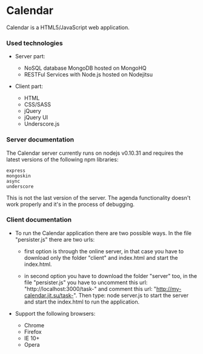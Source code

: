 Calendar
========================

Calendar is a HTML5/JavaScript web application.

### Used technologies

* Server part: 
  - NoSQL database MongoDB hosted on MongoHQ
  - RESTFul Services with Node.js hosted on Nodejitsu
  
* Client part: 
  - HTML
  - CSS/SASS
  - jQuery 
  - jQuery UI
  - Underscore.js

### Server documentation 

The Calendar server currently runs on nodejs v0.10.31 and requires the latest versions of the following npm libraries: 

```
express
mongoskin
async
underscore
```
This is not the last version of the server. The agenda functionality doesn't work properly and it's in the process of debugging.

### Client documentation

* To run the Calendar application there are two possible ways. In the file "persister.js" there are two urls:
  - first option is through the online server, in that case you have to download only the folder "client" and index.html and start the index.html.

  - in second option you have to download the folder "server" too, in the file "persister.js"  you have to uncomment this url: "http://localhost:3000/task-" and comment this url: "http://my-calendar.jit.su/task-". Then type: node server.js to start the server and start the index.html to run the application.
 
* Support the following browsers:
  - Chrome
  - Firefox
  - IE 10+
  - Opera
